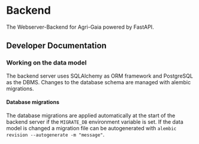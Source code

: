 <!--
SPDX-FileCopyrightText: 2024 University of Applied Sciences Osnabrück
SPDX-FileContributor: Andreas Schliebitz
SPDX-FileContributor: Henri Graf
SPDX-FileContributor: Jonas Tüpker
SPDX-FileContributor: Lukas Hesse
SPDX-FileContributor: Maik Fruhner
SPDX-FileContributor: Prof. Dr.-Ing. Heiko Tapken
SPDX-FileContributor: Tobias Wamhof

SPDX-License-Identifier: MIT
-->

# Backend

The Webserver-Backend for Agri-Gaia powered by FastAPI.

## Developer Documentation

### Working on the data model

The backend server uses SQLAlchemy as ORM framework and PostgreSQL as the DBMS. Changes to the database schema are managed with alembic migrations.

#### Database migrations

The database migrations are applied automatically at the start of the backend server if the `MIGRATE_DB` environment variable is set. If the data model is changed a migration file can be autogenerated with `alembic revision --autogenerate -m "message"`.
